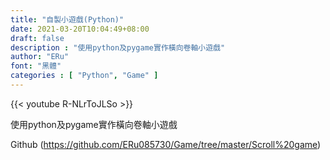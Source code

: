 ```yaml
---
title: "自製小遊戲(Python)"
date: 2021-03-20T10:04:49+08:00
draft: false
description : "使用python及pygame實作橫向卷軸小遊戲"
author: "ERu"
font: "黑體"
categories : [ "Python", "Game" ] 
---
```



{{< youtube R-NLrToJLSo >}}


使用python及pygame實作橫向卷軸小遊戲

Github (https://github.com/ERu085730/Game/tree/master/Scroll%20game)

